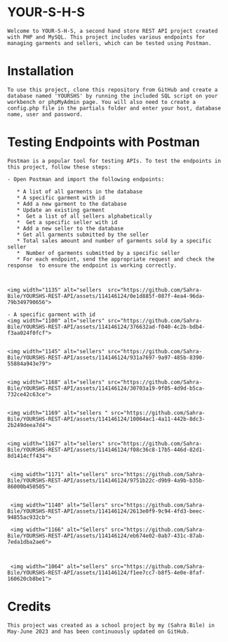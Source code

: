 
# YOUR-S-H-S
    Welcome to YOUR-S-H-S, a second hand store REST API project created with PHP and MySQL. This project includes various endpoints for managing garments and sellers, which can be tested using Postman.

#  Installation
    To use this project, clone this repository from GitHub and create a database named 'YOURSHS' by running the included SQL script on your workbench or phpMyAdmin page. You will also need to create a config.php file in the partials folder and enter your host, database name, user and password.

#  Testing Endpoints with Postman
    Postman is a popular tool for testing APIs. To test the endpoints in this project, follow these steps:

    - Open Postman and import the following endpoints:

       * A list of all garments in the database
       * A specific garment with id
       * Add a new garment to the database
       * Update an existing garment
       *  Get a list of all sellers alphabetically
       *  Get a specific seller with id
       * Add a new seller to the database
       * Get all garments submitted by the seller
       * Total sales amount and number of garments sold by a specific seller
       *  Number of garments submitted by a specific seller
       * For each endpoint, send the appropriate request and check the response  to ensure the endpoint is working correctly.


     
    <img width="1135" alt="sellers  src="https://github.com/Sahra-Bile/YOURSHS-REST-API/assets/114146124/0e1d885f-087f-4ea4-96da-79b349790656">

    - A specific garment with id
    <img width="1100" alt="sellers" src="https://github.com/Sahra-Bile/YOURSHS-REST-API/assets/114146124/376632ad-f040-4c2b-bdb4-f3aa024f0fcf">

  
    <img width="1145" alt="sellers" src="https://github.com/Sahra-Bile/YOURSHS-REST-API/assets/114146124/931a7697-9a97-485b-8390-55884a943e79">


    <img width="1168" alt="sellers" src="https://github.com/Sahra-Bile/YOURSHS-REST-API/assets/114146124/30703a19-9f05-4d9d-b5ca-732ce42c63ce">


    <img width="1169" alt="sellers " src="https://github.com/Sahra-Bile/YOURSHS-REST-API/assets/114146124/10064ac1-4a11-442b-8dc3-2b249deea7d4">

    
    <img width="1167" alt="sellers" src="https://github.com/Sahra-Bile/YOURSHS-REST-API/assets/114146124/f08c36c8-17b5-446d-82d1-8d1414cff434">
    
   
     <img width="1171" alt="sellers" src="https://github.com/Sahra-Bile/YOURSHS-REST-API/assets/114146124/9751b22c-d9b9-4a9b-b35b-86000b450505">

    
     <img width="1140" alt="Sellers" src="https://github.com/Sahra-Bile/YOURSHS-REST-API/assets/114146124/2613e0f9-9c94-4fd3-beec-94855ac932cb">

     <img width="1166" alt="Sellers" src="https://github.com/Sahra-Bile/YOURSHS-REST-API/assets/114146124/eb674e02-0ab7-431c-87ab-7eda1dba2ae6">


  
     <img width="1064" alt="sellers" src="https://github.com/Sahra-Bile/YOURSHS-REST-API/assets/114146124/f1ee7cc7-b8f5-4e0e-8faf-160620cb8be1">






# Credits
    This project was created as a school project by my (Sahra Bile) in May-June 2023 and has been continuously updated on GitHub.








    















